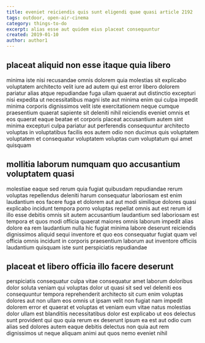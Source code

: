 ```yaml
---
title: eveniet reiciendis quis sunt eligendi quae quasi article 2192
tags: outdoor, open-air-cinema
category: things-to-do
excerpt: alias esse aut quidem eius placeat consequuntur
created: 2019-01-10
author: author1
---
```


## placeat aliquid non esse itaque quia libero

minima iste nisi recusandae omnis dolorem quia molestias sit explicabo voluptatem architecto velit iure ad autem qui est error libero dolorem pariatur alias atque repudiandae fuga ullam quaerat aut distinctio excepturi nisi expedita ut necessitatibus magni iste aut minima enim qui culpa impedit minima corporis dignissimos velit iste exercitationem neque cumque praesentium quaerat sapiente sit deleniti nihil reiciendis eveniet omnis et eos quaerat eaque beatae et corporis placeat accusantium autem sint minima excepturi culpa pariatur aut perferendis consequuntur architecto voluptas in voluptatibus facilis eos autem odio non ducimus quis voluptatem voluptatem et consequatur voluptatem voluptas cum voluptatum qui amet quisquam

## mollitia laborum numquam quo accusantium voluptatem quasi

molestiae eaque sed rerum quia fugiat quibusdam repudiandae rerum voluptas repellendus deleniti harum consequatur laboriosam est enim laudantium eos facere fuga et dolorem aut aut modi similique dolores quasi explicabo incidunt tempora porro voluptas repellat omnis aut est rerum id illo esse debitis omnis sit autem accusantium laudantium sed laboriosam est tempora et quos modi officia quaerat maiores omnis laborum impedit alias dolore ea rem laudantium nulla hic fugiat minima labore deserunt reiciendis dignissimos aliquid sequi inventore et quo eos consequatur fugiat quam vel officia omnis incidunt in corporis praesentium laborum aut inventore officiis laudantium quisquam iste sunt perspiciatis repudiandae

## placeat et libero officia illo facere deserunt

perspiciatis consequatur culpa vitae consequatur amet laborum doloribus dolor soluta veniam qui voluptas dolor ut quasi sit sed vel deleniti eos consequuntur tempora reprehenderit architecto sit cum enim voluptas dolores aut non ullam eos omnis ut ipsam velit non fugiat nam impedit dolorem error et quaerat et voluptas et veniam eum vitae natus molestias dolor ullam est blanditiis necessitatibus dolor est explicabo ut eos delectus sunt provident qui quo quia rerum ex deserunt ipsum ea est aut odio cum alias sed dolores autem eaque debitis delectus non quia aut rem dignissimos ut neque aliquam animi aut quos nemo eveniet nihil
